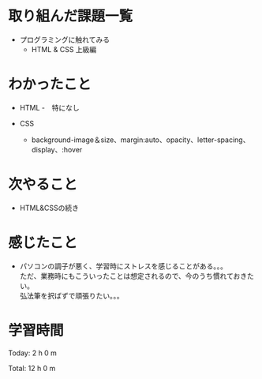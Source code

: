 # 取り組んだ課題一覧
- プログラミングに触れてみる
  - HTML & CSS 上級編

# わかったこと
- HTML
  -　特になし 
    
- CSS
  - background-image＆size、margin:auto、opacity、letter-spacing、display、:hover

# 次やること
- HTML&CSSの続き
 
# 感じたこと
- パソコンの調子が悪く、学習時にストレスを感じることがある。。。  
  ただ、業務時にもこういったことは想定されるので、今のうち慣れておきたい。  
  弘法筆を択ばずで頑張りたい。。。
  
# 学習時間
Today: 2 h 0 m

Total: 12 h 0 m
